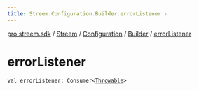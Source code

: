 ```yaml
---
title: Streem.Configuration.Builder.errorListener - 
---
```


[pro.streem.sdk](../../../index.html) / [Streem](../../index.html) / [Configuration](../index.html) / [Builder](index.html) / [errorListener](./error-listener.html)

# errorListener

`val errorListener: Consumer<`[`Throwable`](https://kotlinlang.org/api/latest/jvm/stdlib/kotlin/-throwable/index.html)`>`